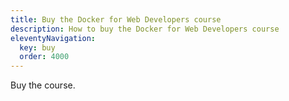```yaml
---
title: Buy the Docker for Web Developers course
description: How to buy the Docker for Web Developers course
eleventyNavigation:
  key: buy
  order: 4000
---
```


Buy the course.
